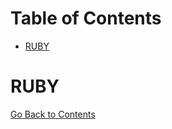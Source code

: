 <h1 id='contents'>Table of Contents</h1>

- [RUBY](#ruby)

# RUBY

[Go Back to Contents](#contents)
